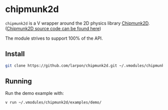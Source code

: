 # chipmunk2d

`chipmunk2d` is a V wrapper around the 2D physics library [Chipmunk2D](https://chipmunk-physics.net/).
([Chipmunk2D source code can be found here](https://github.com/slembcke/Chipmunk2D))

The module strives to support 100% of the API.

## Install

```bash
git clone https://github.com/larpon/chipmunk2d.git ~/.vmodules/chipmunk2d
```

## Running

Run the demo example with:

```bash
v run ~/.vmodules/chipmunk2d/examples/demo/
```
